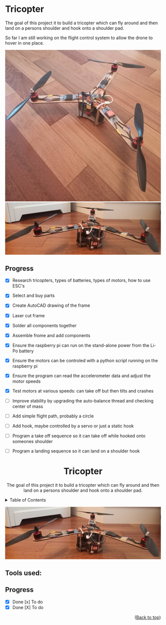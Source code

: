 # Tricopter
The goal of this project it to build a tricopter which can fly around and then land on a persons shoulder and hook onto a shoulder pad.

So far I am still working on the flight control system to allow the drone to hover in one place.

![Current build](/firstIteration1.jpg) 
![Current build](/firstIteration2.jpg)

## Progress
- [x] Research tricopters, types of batteries, types of motors, how to use ESC's
- [x] Select and buy parts
- [x] Create AutoCAD drawing of the frame
- [x] Laser cut frame
- [x] Solder all components together
- [x] Assemble frome and add components
- [x] Ensure the raspberry pi can run on the stand-alone power from the Li-Po battery 
- [x] Ensure the motors can be controled with a python script running on the raspberry pi
- [x] Ensure the program can read the accelerometer data and adjust the motor speeds
- [x] Test motors at various speeds: can take off but then tilts and crashes
- [ ] Improve stability by upgrading the auto-balance thread and checking center of mass
- [ ] Add simple flight path, probably a circle
- [ ] Add hook, maybe controlled by a servo or just a static hook
- [ ] Program a take off sequence so it can take off while hooked onto someones shoulder
- [ ] Program a landing sequence so it can land on a shoulder hook


<h1 align="center">Tricopter</h1>

<p align="center">
    The goal of this project it to build a tricopter which can fly around and then land on a persons shoulder and hook onto a shoulder pad.
</p>

<!-- TABLE OF CONTENTS -->
<details>
  <summary>Table of Contents</summary>
  <ol>
    <li><a href="#usage">Usage</a></li>
    <li><a href="#roadmap">Roadmap</a></li>
    <li><a href="#contributing">Contributing</a></li>
    <li><a href="#license">License</a></li>
    <li><a href="#contact">Contact</a></li>
    <li><a href="#acknowledgments">Acknowledgments</a></li>
  </ol>
</details>

![](/firstIteration2.jpg)

## Tools used:

## Progress
-[x] Done
[x] To do
-[X] Done
[X] To do

<p align="right">(<a href="#top">Back to top</a>)</p>

<!-- MARKDOWN LINKS & IMAGES -->
[linkedin-url]: https://linkedin.com/in/linkedin_username
[product-screenshot]: images/screenshot.png
